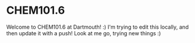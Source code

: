 # CHEM101.6
Welcome to CHEM101.6 at Dartmouth! :) 
I'm trying to edit this locally, and then update it with a push! Look at me go, trying new things :)
